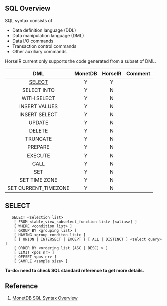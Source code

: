 
## SQL Overview

SQL syntax consists of

- Data definition language (DDL)
- Data manipulation language (DML)
- Data I/O commands
- Transaction control commands
- Other auxiliary commands

HorseIR current only supports the code generated from a subset of DML.

| DML                 | MonetDB | HorseIR | Comment                     |
| :-----------------: | :-----: | :-----: | :-------------------------: |
| [SELECT][nk_select] |   Y     |    Y    |                             |
| SELECT INTO         |   Y     |    N    |                             |
| WITH SELECT         |   Y     |    N    |                             |
| INSERT VALUES       |   Y     |    N    |                             |
| INSERT SELECT       |   Y     |    N    |                             |
| UPDATE              |   Y     |    N    |                             |
| DELETE              |   Y     |    N    |                             |
| TRUNCATE            |   Y     |    N    |                             |
| PREPARE             |   Y     |    N    |                             |
| EXECUTE             |   Y     |    N    |                             |
| CALL                |   Y     |    N    |                             |
| SET                 |   Y     |    N    |                             |
| SET TIME ZONE       |   Y     |    N    |                             |
| SET CURRENT_TIMEZONE|   Y     |    N    |                             |

[nk_select]: #select

## SELECT

```
   SELECT <selection list>
    [ FROM <table_view_subselect_function list> [<alias>] ]
    [ WHERE <condition list> ]
    [ GROUP BY <grouping list> ]
    [ HAVING <group conditon list> ]
    [ { UNION | INTERSECT | EXCEPT } [ ALL | DISTINCT ] <select query> ]
    [ ORDER BY <ordering list [ASC | DESC] > ]
    [ LIMIT <pos nr> ]
    [ OFFSET <pos nr> ]
    [ SAMPLE <sample size> ]
```

**To-do: need to check SQL standard reference to get more details.**

## Reference

1. [MonetDB SQL Syntax Overview](https://www.monetdb.org/Documentation/Manuals/SQLreference/SQLSyntaxOverview)

